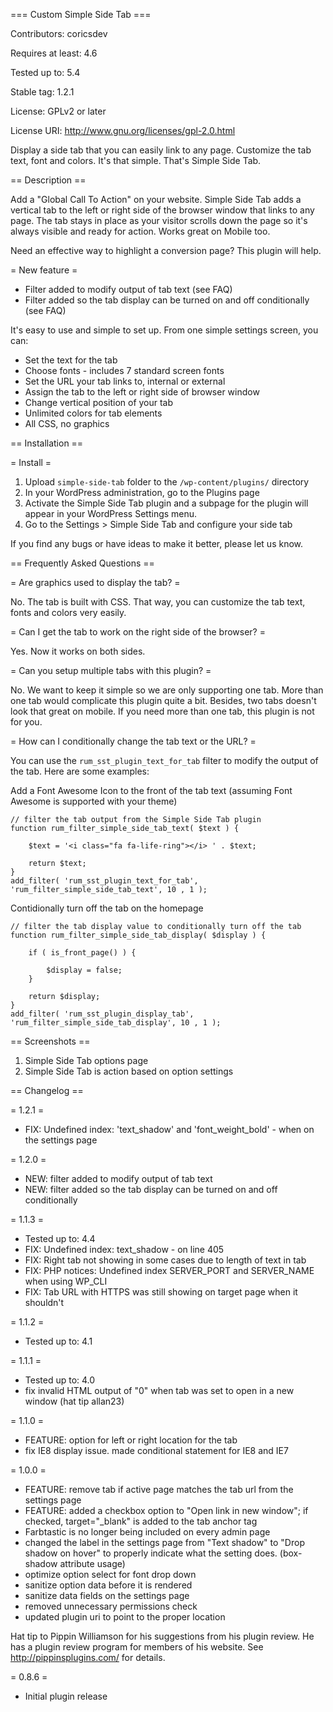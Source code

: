 === Custom Simple Side Tab ===

Contributors: coricsdev

Requires at least: 4.6

Tested up to: 5.4

Stable tag: 1.2.1

License: GPLv2 or later

License URI: http://www.gnu.org/licenses/gpl-2.0.html

Display a side tab that you can easily link to any page. Customize the tab text, font and colors. It's that simple. That's Simple Side Tab.

== Description ==

Add a "Global Call To Action" on your website. Simple Side Tab adds a vertical tab to the left or right side of the browser window that links to any page. The tab stays in place as your visitor scrolls down the page so it's always visible and ready for action. Works great on Mobile too.

Need an effective way to highlight a conversion page? This plugin will help.


= New feature =
* Filter added to modify output of tab text (see FAQ)
* Filter added so the tab display can be turned on and off conditionally (see FAQ)


It's easy to use and simple to set up. From one simple settings screen, you can:

* Set the text for the tab
* Choose fonts - includes 7 standard screen fonts
* Set the URL your tab links to, internal or external
* Assign the tab to the left or right side of browser window
* Change vertical position of your tab
* Unlimited colors for tab elements
* All CSS, no graphics


== Installation ==

= Install =

1. Upload `simple-side-tab` folder to the `/wp-content/plugins/` directory
1. In your WordPress administration, go to the Plugins page
1. Activate the Simple Side Tab plugin and a subpage for the plugin will appear in your WordPress Settings menu.
1. Go to the Settings > Simple Side Tab and configure your side tab

If you find any bugs or have ideas to make it better, please let us know.


== Frequently Asked Questions ==

= Are graphics used to display the tab?  =

No. The tab is built with CSS. That way, you can customize the tab text, fonts and colors very easily.

= Can I get the tab to work on the right side of the browser? =

Yes. Now it works on both sides.

= Can you setup multiple tabs with this plugin? =

No. We want to keep it simple so we are only supporting one tab. More than one tab would complicate this plugin quite a bit. Besides, two tabs doesn't look that great on mobile. If you need more than one tab, this plugin is not for you.

= How can I conditionally change the tab text or the URL? =

You can use the `rum_sst_plugin_text_for_tab` filter to modify the output of the tab. Here are some examples:

Add a Font Awesome Icon to the front of the tab text (assuming Font Awesome is supported with your theme)
<pre><code>// filter the tab output from the Simple Side Tab plugin
function rum_filter_simple_side_tab_text( $text ) {

	$text = &#039;&lt;i class="fa fa-life-ring"&gt;&lt;/i&gt; &#039; . $text;

	return $text;
}
add_filter( &#039;rum_sst_plugin_text_for_tab&#039;, &#039;rum_filter_simple_side_tab_text&#039;, 10 , 1 ); </code></pre>

Contidionally turn off the tab on the homepage
<pre><code>// filter the tab display value to conditionally turn off the tab
function rum_filter_simple_side_tab_display( $display ) {

	if ( is_front_page() ) {

		$display = false;
	}

	return $display;
}
add_filter( &#039;rum_sst_plugin_display_tab&#039;, &#039;rum_filter_simple_side_tab_display&#039;, 10 , 1 );</code></pre>


== Screenshots ==

1. Simple Side Tab options page
1. Simple Side Tab is action based on option settings

== Changelog ==

= 1.2.1 =
* FIX: Undefined index: 'text_shadow' and 'font_weight_bold' - when on the settings page

= 1.2.0 =
* NEW: filter added to modify output of tab text
* NEW: filter added so the tab display can be turned on and off conditionally

= 1.1.3 =
* Tested up to: 4.4
* FIX: Undefined index: text_shadow - on line 405
* FIX: Right tab not showing in some cases due to length of text in tab
* FIX: PHP notices: Undefined index SERVER_PORT and SERVER_NAME when using WP_CLI
* FIX: Tab URL with HTTPS was still showing on target page when it shouldn't

= 1.1.2 =
* Tested up to: 4.1

= 1.1.1 =
* Tested up to: 4.0
* fix invalid HTML output of "0" when tab was set to open in a new window (hat tip allan23)

= 1.1.0 =
* FEATURE: option for left or right location for the tab
* fix IE8 display issue. made conditional statement for IE8 and IE7

= 1.0.0 =
* FEATURE: remove tab if active page matches the tab url from the settings page
* FEATURE: added a checkbox option to "Open link in new window"; if checked, target="_blank" is added to the tab anchor tag
* Farbtastic is no longer being included on every admin page
* changed the label in the settings page from "Text shadow" to "Drop shadow on hover" to properly indicate what the setting does. (box-shadow attribute usage)
* optimize option select for font drop down
* sanitize option data before it is rendered
* sanitize data fields on the settings page
* removed unnecessary permissions check
* updated plugin uri to point to the proper location

Hat tip to Pippin Williamson for his suggestions from his plugin review. He has a plugin review program for members of his website. See http://pippinsplugins.com/ for details.


= 0.8.6 =
* Initial plugin release
